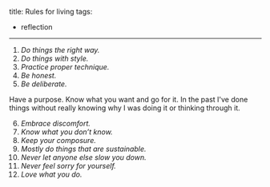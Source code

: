 title: Rules for living
tags:
- reflection
---

1. *Do things the right way.*
2. *Do things with style.*
3. *Practice proper technique.*
4. *Be honest.*
5. *Be deliberate.*

Have a purpose. Know what you want and go for it. In the past I've done things without really knowing why I was doing it or thinking through it.

6. *Embrace discomfort.*
7. *Know what you don’t know.*
8. *Keep your composure.*
9. *Mostly do things that are sustainable.*
10. *Never let anyone else slow you down.*
11. *Never feel sorry for yourself.*
12. *Love what you do.*

